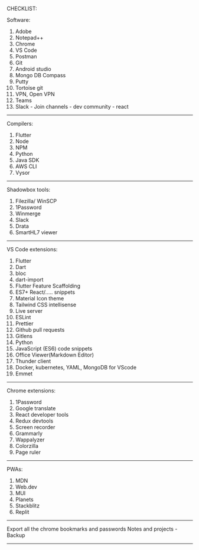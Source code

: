 CHECKLIST:

Software:

1. Adobe
2. Notepad++
3. Chrome
4. VS Code
5. Postman
6. Git
7. Android studio
8. Mongo DB Compass
9. Putty
10. Tortoise git
11. VPN, Open VPN
12. Teams
13. Slack - Join channels - dev community - react

---

Compilers:

1. Flutter
2. Node
3. NPM
4. Python
5. Java SDK
6. AWS CLI
7. Vysor

---

Shadowbox tools:

1. Filezilla/ WinSCP
2. 1Password
3. Winmerge
4. Slack
5. Drata
6. SmartHL7 viewer

---

VS Code extensions:

1. Flutter
2. Dart
3. bloc
4. dart-import
5. Flutter Feature Scaffolding
6. ES7+ React/..... snippets
7. Material Icon theme
8. Tailwind CSS intellisense
9. Live server
10. ESLint
11. Prettier
12. Github pull requests
13. Gitlens
14. Python
15. JavaScript (ES6) code snippets
16. Office Viewer(Markdown Editor)
17. Thunder client
18. Docker, kubernetes, YAML, MongoDB for VScode
19. Emmet

---

Chrome extensions:

1. 1Password
2. Google translate
3. React developer tools
4. Redux devtools
5. Screen recorder
6. Grammarly
7. Wappalyzer
8. Colorzilla
9. Page ruler

---

PWAs:

1. MDN
2. Web.dev
3. MUI
4. Planets
5. Stackblitz
6. Replit

---

Export all the chrome bookmarks and passwords
Notes and projects - Backup

---
